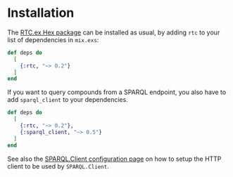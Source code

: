 # Installation

The [RTC.ex Hex package](https://hex.pm/packages/rtc) can be installed as usual, by adding `rtc` to your list of dependencies in `mix.exs`:

```elixir
def deps do
  [
    {:rtc, "~> 0.2"}
  ]
end
```

If you want to query compounds from a SPARQL endpoint, you also have to add `sparql_client` to your dependencies. 

```elixir
def deps do
  [
    {:rtc, "~> 0.2"},
    {:sparql_client, "~> 0.5"}
  ]
end
```

See also the [SPARQL.Client configuration page](/sparql-ex/sparql-client-configuration) on how to setup the HTTP client to be used by `SPARQL.Client`.

